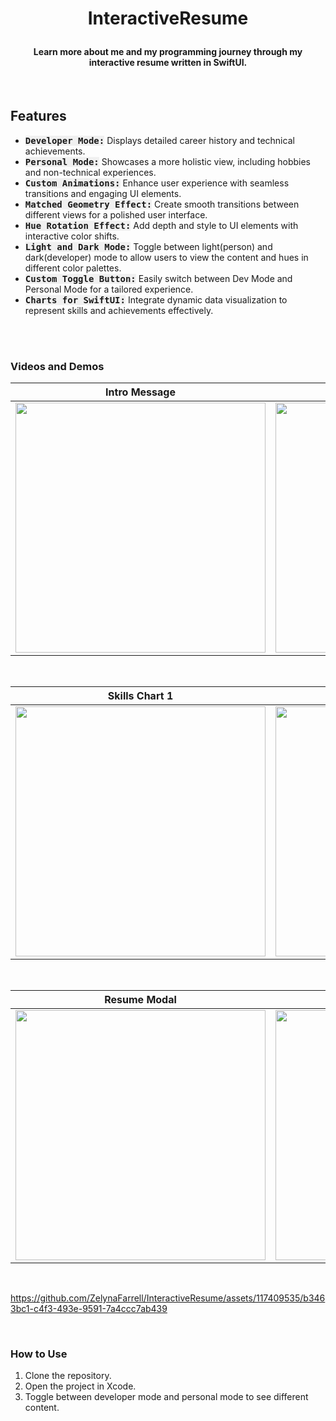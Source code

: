 # <p align="center"><b>InteractiveResume</b></p>

#### <p align="center">Learn more about me and my programming journey through my interactive resume written in SwiftUI.</p>

<br>

## **Features**
- <kbd style="background-color: #f0f0f0">**Developer Mode:**</kbd> Displays detailed career history and technical achievements.
- <kbd style="background-color: #f0f0f0">**Personal Mode:**</kbd> Showcases a more holistic view, including hobbies and non-technical experiences.
- <kbd style="background-color: #f0f0f0">**Custom Animations:**</kbd> Enhance user experience with seamless transitions and engaging UI elements.
- <kbd style="background-color: #f0f0f0">**Matched Geometry Effect:**</kbd> Create smooth transitions between different views for a polished user interface.
- <kbd style="background-color: #f0f0f0">**Hue Rotation Effect:**</kbd> Add depth and style to UI elements with interactive color shifts.
- <kbd style="background-color: #f0f0f0">**Light and Dark Mode:**</kbd> Toggle between light(person) and dark(developer) mode to allow users to view the content and hues in different color palettes.
- <kbd style="background-color: #f0f0f0">**Custom Toggle Button:**</kbd> Easily switch between Dev Mode and Personal Mode for a tailored experience.
- <kbd style="background-color: #f0f0f0">**Charts for SwiftUI:**</kbd> Integrate dynamic data visualization to represent skills and achievements effectively.


<br>


<br>

### **Videos and Demos**
| Intro Message | Side Menu Content Toggle |
|:---------------:|:----------------:|
|<img width="400" src="https://github.com/ZelynaFarrell/InteractiveResume/assets/117409535/5912d6fd-3a6f-46ad-8eff-632512f2f9a5">|<img width="400" src="https://github.com/ZelynaFarrell/InteractiveResume/assets/117409535/5d2bbbf1-57cd-425b-a511-b695617f8fcd">|

<br>

| Skills Chart 1 | Skills Chart 2 |
|:---------------:|:----------------:|
|<img width="400" src="https://github.com/ZelynaFarrell/InteractiveResume/assets/117409535/2aec2b9a-d5ac-4980-a10f-931b9e5310ac">|<img width="400" src="https://github.com/ZelynaFarrell/InteractiveResume/assets/117409535/05603b6c-9b72-4ded-b308-78ca67b7e856">|

<br>

| Resume Modal | Drag and Hue |
|:---------------:|:----------------:|
|<img width="400" src="https://github.com/ZelynaFarrell/InteractiveResume/assets/117409535/7192aecd-1f7c-43c8-8630-ed1f933fe58e">|<img width="400" src="https://github.com/ZelynaFarrell/InteractiveResume/assets/117409535/8ed5b098-7c41-42e9-b18b-6a2afd89f06e">|

<br>


https://github.com/ZelynaFarrell/InteractiveResume/assets/117409535/b3463bc1-c4f3-493e-9591-7a4ccc7ab439



<br>

### **How to Use**
1. Clone the repository.
2. Open the project in Xcode.
3. Toggle between developer mode and personal mode to see different content.
